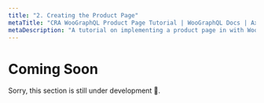 ```yaml
---
title: "2. Creating the Product Page"
metaTitle: "CRA WooGraphQL Product Page Tutorial | WooGraphQL Docs | AxisTaylor"
metaDescription: "A tutorial on implementing a product page in with WooGraphQL + Apollo + React."
---
```


# Coming Soon

Sorry, this section is still under development :construction:.